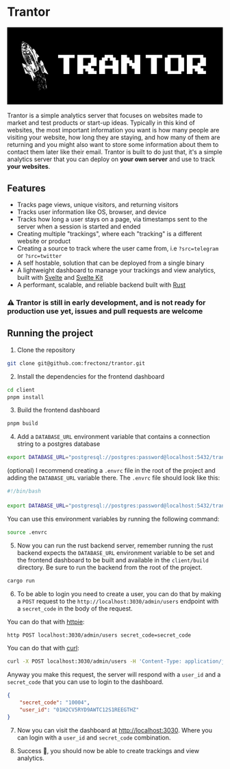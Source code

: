 # Trantor

![logo](./logo.png)

Trantor is a simple analytics server that focuses on websites made to market and test products or start-up ideas. Typically in this kind of websites, the most important information you want is how many people are visiting your website, how long they are staying, and how many of them are returning and you might also want to store some information about them to contact them later like their email. Trantor is built to do just that, it's a simple analytics server that you can deploy on **your own server** and use to track **your websites**.

## Features

- Tracks page views, unique visitors, and returning visitors
- Tracks user information like OS, browser, and device
- Tracks how long a user stays on a page, via timestamps sent to the server when a session is started and ended
- Creating multiple "trackings", where each "tracking" is a different website or product
- Creating a source to track where the user came from, i.e `?src=telegram` or `?src=twitter`
- A self hostable, solution that can be deployed from a single binary
- A lightweight dashboard to manage your trackings and view analytics, built with [Svelte](https://svelte.dev/) and [Svelte Kit](https://kit.svelte.dev/)
- A performant, scalable, and reliable backend built with [Rust](https://www.rust-lang.org/)

### ⚠️ **Trantor** is still in early development, and is not ready for production use yet, issues and pull requests are welcome

## Running the project

1. Clone the repository

```bash
git clone git@github.com:frectonz/trantor.git
```

2. Install the dependencies for the frontend dashboard

```bash
cd client
pnpm install
```

3. Build the frontend dashboard

```bash
pnpm build
```

4. Add a `DATABASE_URL` environment variable that contains a connection string to a postgres database

```bash
export DATABASE_URL="postgresql://postgres:password@localhost:5432/trantor"
```

(optional) I recommend creating a `.envrc` file in the root of the project and adding the `DATABASE_URL` variable there.
The `.envrc` file should look like this:

```bash
#!/bin/bash

export DATABASE_URL="postgresql://postgres:password@localhost:5432/trantor"
```

You can use this environment variables by running the following command:

```bash
source .envrc
```

5. Now you can run the rust backend server, remember running the rust backend expects the `DATABASE_URL` environment variable to be set and the frontend dashboard to be built and available in the `client/build` directory. Be sure to run the backend from the root of the project.

```bash
cargo run
```

6. To be able to login you need to create a user, you can do that by making a `POST` request to the `http://localhost:3030/admin/users` endpoint with a `secret_code` in the body of the request.

You can do that with [httpie](https://httpie.io/):

```bash
http POST localhost:3030/admin/users secret_code=secret_code
```

You can do that with [curl](https://curl.se/):

```bash
curl -X POST localhost:3030/admin/users -H 'Content-Type: application/json' -d '{"secret_code":"10005"}'
```

Anyway you make this request, the server will respond with a `user_id` and a `secret_code` that you can use to login to the dashboard.

```json
{
    "secret_code": "10004",
    "user_id": "01H2CV5RYD9AWTC12S1REEGTHZ"
}
```

7. Now you can visit the dashboard at <http://localhost:3030>. Where you can login with a `user_id` and `secret_code` combination.

8. Success 🎉, you should now be able to create trackings and view analytics.
